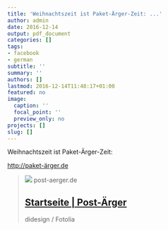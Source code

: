 ```yaml
---
title: 'Weihnachtszeit ist Paket-Ärger-Zeit: ...'
author: admin
date: 2016-12-14
output: pdf_document
categories: []
tags:
- facebook
- german
subtitle: ''
summary: ''
authors: []
lastmod: 2016-12-14T11:48:17+01:00
featured: no
image:
  caption: ''
  focal_point: ''
  preview_only: no
projects: []
slug: []
---
```

Weihnachtszeit ist Paket-Ärger-Zeit: 

http://paket-ärger.de
> [![](https://www.post-aerger.de/sites/default/files/vz-postaerger.jpg)](http://xn--paket-rger-v5a.de/)
> post-aerger.de
> ## [Startseite | Post-Ärger](http://xn--paket-rger-v5a.de/)
>
>didesign / Fotolia

